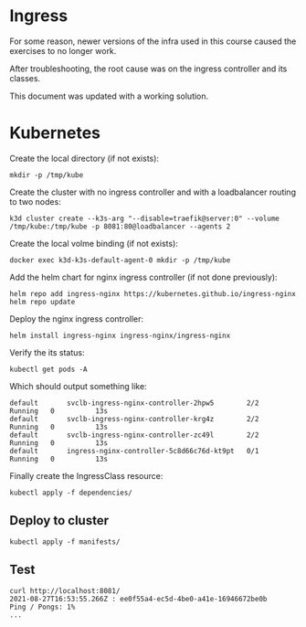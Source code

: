 # Ingress
For some reason, newer versions of the infra used in this course caused the exercises to no longer work.

After troubleshooting, the root cause was on the ingress controller and its classes.

This document was updated with a working solution.

# Kubernetes
Create the local directory (if not exists):
```
mkdir -p /tmp/kube
```
Create the cluster with no ingress controller and with a loadbalancer routing to two nodes:
```
k3d cluster create --k3s-arg "--disable=traefik@server:0" --volume /tmp/kube:/tmp/kube -p 8081:80@loadbalancer --agents 2
```
Create the local volme binding (if not exists):
```
docker exec k3d-k3s-default-agent-0 mkdir -p /tmp/kube
```
Add the helm chart for nginx ingress controller (if not done previously):
```
helm repo add ingress-nginx https://kubernetes.github.io/ingress-nginx
helm repo update
```
Deploy the nginx ingress controller:
```
helm install ingress-nginx ingress-nginx/ingress-nginx
```
Verify the its status:
```
kubectl get pods -A
```
Which should output something like:
```
default       svclb-ingress-nginx-controller-2hpw5        2/2     Running   0          13s
default       svclb-ingress-nginx-controller-krg4z        2/2     Running   0          13s
default       svclb-ingress-nginx-controller-zc49l        2/2     Running   0          13s
default       ingress-nginx-controller-5c8d66c76d-kt9pt   0/1     Running   0          13s
```
Finally create the IngressClass resource:
```
kubectl apply -f dependencies/
```
## Deploy to cluster
```
kubectl apply -f manifests/
```
## Test
```
curl http://localhost:8081/
2021-08-27T16:53:55.266Z : ee0f55a4-ec5d-4be0-a41e-16946672be0b
Ping / Pongs: 1%
...
```